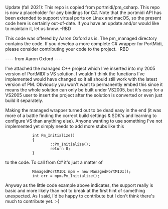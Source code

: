 Update (fall 2021): This repo is copied from portmidi/pm_csharp.
This repo is now a placeholder for any bindings for C#. Note that
the portmidi API has been extended to support virtual ports on Linux
and macOS, so the present code here is certainly out-of-date. If you
have an update and/or would like to maintain it, let us know. -RBD

This code was offered by Aaron Oxford as is. The pm_managed directory contains the code. If you develop a more complete C# wrapper for PortMidi, please consider contributing your code to the project. -RBD

---- from Aaron Oxford ----

I've attached the managed C++ project which I've inserted into my 2005 version of PortMIDI's VS solution.  I wouldn't think the functions I've implemented would have changed so it all should still work with the latest version of PM. Obviously you won't want to permanently embed this since it means the whole solution can only be built under VS2005, but it's easy for a VS2005 user to insert the project after the solution is converted or even just build it separately.

Making the managed wrapper turned out to be dead easy in the end (it was more of a battle finding the correct build settings & SDK's and learning to configure VS than anything else). Anyone wanting to use something I've not implemented yet simply needs to add more stubs like this

                int Pm_Initialize()
                {
                        ::Pm_Initialize();
                        return 0;
                }

to the code. To call from C# it's just a matter of

                ManagedPortMIDI mpm = new ManagedPortMIDI();
                int err = mpm.Pm_Initialize();

Anyway as the little code example above indicates, the support really is basic and more likely than not to break at the first hint of something unexpected. As I said, I'd be happy to contribute but I don't think there's much to contribute yet. :-)
